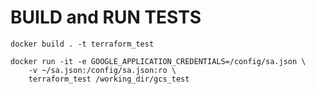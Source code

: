 # BUILD and RUN TESTS

`docker build . -t terraform_test`

```shell
docker run -it -e GOOGLE_APPLICATION_CREDENTIALS=/config/sa.json \
    -v ~/sa.json:/config/sa.json:ro \
    terraform_test /working_dir/gcs_test
```